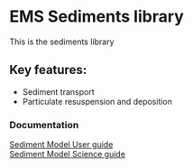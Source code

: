 # EMS Sediments library

This is the sediments library

## Key features:
* Sediment transport
* Particulate resuspension and deposition

### Documentation
[Sediment Model User guide](https://research.csiro.au/cem/?ddownload=121) <br>
[Sediment Model Science guide](https://research.csiro.au/cem/?ddownload=122)